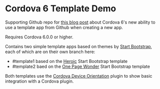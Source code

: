 # Cordova 6 Template Demo

Supporting Github repo for [this blog post](http://moduscreate.com/new-in-cordova-6-app-templates-using-git/) about Cordova 6's new ability to use a template app from Github when creating a new app.

Requires Cordova 6.0.0 or higher.

Contains two simple template apps based on themes by [Start Bootstrap](http://startbootstrap.com/), each of which are on their own branch here:

* #template1 based on the [Heroic](http://startbootstrap.com/template-overviews/heroic-features/) Start Bootstrap template
* #template2 baed on the [One Page Wonder](http://startbootstrap.com/template-overviews/one-page-wonder/) Start Bootstrap template

Both templates use the [Cordova Device Orientation](https://www.npmjs.com/package/cordova-plugin-device-orientation) plugin to show basic integration with a Cordova plugin.
